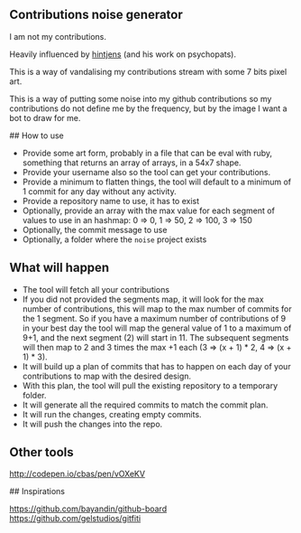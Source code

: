 Contributions noise generator
-----------------------------

I am not my contributions.


Heavily influenced by [hintjens](https://github.com/hintjens) (and his work on psychopats).

This is a way of vandalising my contributions stream with some 7 bits pixel art.

This is a way of putting some noise into my github contributions so my contributions do not define me by the frequency, but by the image I want a bot to draw for me.


## How to use

* Provide some art form, probably in a file that can be eval with ruby, something that returns an array of arrays, in a 54x7 shape.
* Provide your username also so the tool can get your contributions.
* Provide a minimum to flatten things, the tool will default to a minimum of 1 commit for any day without any activity.
* Provide a repository name to use, it has to exist
* Optionally, provide an array with the max value for each segment of values to use in an hashmap: 0 => 0, 1 => 50, 2 => 100, 3 => 150
* Optionally, the commit message to use
* Optionally, a folder where the `noise` project exists

## What will happen

* The tool will fetch all your contributions
* If you did not provided the segments map, it will look for the max number of contributions, this will map to the max number of commits for the 1 segment. So if you have a maximum number of contributions of 9 in your best day the tool will map the general value of 1 to a maximum of 9+1, and the next segment (2) will start in 11. The subsequent segments will then map to 2 and 3 times the max +1 each (3 => (x + 1) * 2, 4 => (x + 1) * 3).
* It will build up a plan of commits that has to happen on each day of your contributions to map with the desired design.
* With this plan, the tool will pull the existing repository to a temporary folder.
* It will generate all the required commits to match the commit plan.
* It will run the changes, creating empty commits.
* It will push the changes into the repo.


## Other tools

http://codepen.io/cbas/pen/vOXeKV

## Inspirations

https://github.com/bayandin/github-board
https://github.com/gelstudios/gitfiti
